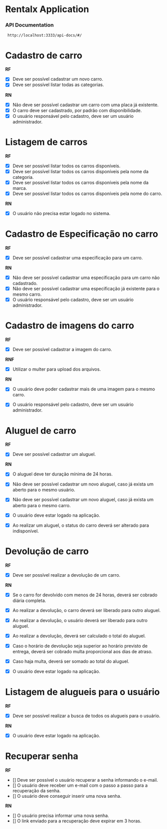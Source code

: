 # Rentalx Application

### API Documentation
`` http://localhost:3333/api-docs/#/``

# Cadastro de carro

**RF**
- [x] Deve ser possível cadastrar um novo carro. 
- [x] Deve ser possível listar todas as categorias.

**RN**

- [x] Não deve ser possível cadastrar um carro com uma placa já existente.
- [x] O carro deve ser cadastrado, por padrão com disponibilidade.
- [x] O usuário responsável pelo cadastro, deve ser um usuário administrador.

# Listagem de carros

**RF**
- [x] Deve ser possível listar todos os carros disponíveis.
- [x] Deve ser possível listar todos os carros disponíveis pela nome da categoria.
- [x] Deve ser possível listar todos os carros disponíveis pela nome da marca.
- [x] Deve ser possível listar todos os carros disponíveis pela nome do carro.

**RN**
- [x] O usuário não precisa estar logado no sistema.

# Cadastro de Especificação no carro

**RF**
- [x] Deve ser possível cadastrar uma especificação para um carro.
 
**RN**
- [x] Não deve ser possível cadastrar uma especificação para um carro não cadastrado.
- [x] Não deve ser possível cadastrar uma especificação já existente para o mesmo carro.
- [x] O usuário responsável pelo cadastro, deve ser um usuário administrador.

# Cadastro de imagens do carro

**RF**
- [x] Deve ser possível cadastrar a imagem do carro.

**RNF**
- [x] Utilizar o multer para upload dos arquivos.

**RN**
- [x] O usuário deve poder cadastrar mais de uma imagem para o mesmo carro.

- [x] O usuário responsável pelo cadastro, deve ser um usuário administrador.

# Aluguel de carro

**RF**
- [x] Deve ser possível cadastrar um aluguel.

**RN**
- [x] O aluguel deve ter duração mínima de 24 horas.

- [x] Não deve ser possível cadastrar um novo aluguel, caso já exista um aberto para o mesmo usuário.

- [x] Não deve ser possível cadastrar um novo aluguel, caso já exista um aberto para o mesmo carro.

- [x] O usuário deve estar logado na aplicação.

- [x] Ao realizar um aluguel, o status do carro deverá ser alterado para indisponível.

# Devolução de carro

**RF**
- [x] Deve ser possível realizar a devolução de um carro.

**RN**
- [x] Se o carro for devolvido com menos de 24 horas, deverá ser cobrado diária completa.

- [x] Ao realizar a devolução, o carro deverá ser liberado para outro aluguel.
- [x] Ao realizar a devolução, o usuário deverá ser liberado para outro aluguel.
- [x] Ao realizar a devolução, deverá ser calculado o total do aluguel.
- [x] Caso o horário de devolução seja superior ao horário previsto de entrega, deverá ser cobrado multa proporcional aos dias de atraso.
- [x] Caso haja multa, deverá ser somado ao total do aluguel.
- [x] O usuário deve estar logado na aplicação.

# Listagem de alugueis para o usuário

**RF**
- [x] Deve ser possível realizar a busca de todos os alugueis para o usuário.

**RN**
- [x] O usuário deve estar logado na aplicação.

# Recuperar senha

**RF**
- [] Deve ser possível o usuário recuperar a senha informando o e-mail.
- [] O usuário deve receber um e-mail com o passo a passo para a recuperação da senha.
- [] O usuário deve conseguir inserir uma nova senha.

**RN**
- [] O usuário precisa informar uma nova senha.
- [] O link enviado para a recuperação deve expirar em 3 horas.